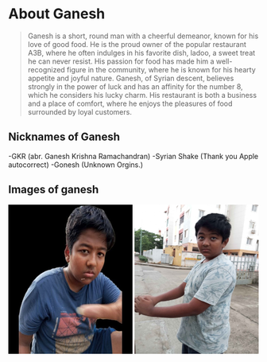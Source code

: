 # About Ganesh

> Ganesh is a short, round man with a cheerful demeanor, known for his love of good food. He is the proud owner of the popular restaurant A3B, where he often indulges in his favorite dish, ladoo, a sweet treat he can never resist. His passion for food has made him a well-recognized figure in the community, where he is known for his hearty appetite and joyful nature. Ganesh, of Syrian descent, believes strongly in the power of luck and has an affinity for the number 8, which he considers his lucky charm. His restaurant is both a business and a place of comfort, where he enjoys the pleasures of food surrounded by loyal customers.

## Nicknames of Ganesh

-GKR (abr. Ganesh Krishna Ramachandran)
-Syrian Shake (Thank you Apple autocorrect)
-Gonesh (Unknown Orgins.)

## Images of ganesh

<img src="_media/ganeshgrab.png"  width="250" height="300">
<img src="_media/ganesh_gangamstyle.png"  width="250" height="300">
